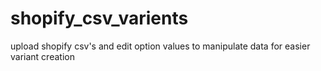 # shopify_csv_varients
upload shopify csv's and edit option values to manipulate data for easier variant creation
